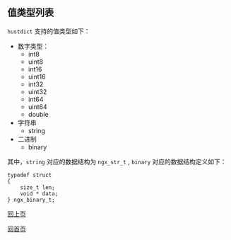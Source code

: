 值类型列表
----------

`hustdict` 支持的值类型如下：  

* 数字类型：
	* int8
	* uint8
	* int16
	* uint16
	* int32
	* uint32
	* int64
	* uint64
	* double
* 字符串
	* string
* 二进制
	* binary

其中，`string` 对应的数据结构为 `ngx_str_t` , `binary` 对应的数据结构定义如下：

    typedef struct
	{
	    size_t len;
	    void * data;
	} ngx_binary_t;

[回上页](../hustdict.md)

[回首页](../../index.md)